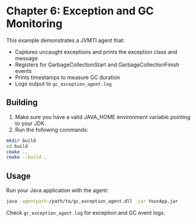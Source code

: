 # Chapter 6: Exception and GC Monitoring

This example demonstrates a JVMTI agent that:
- Captures uncaught exceptions and prints the exception class and message
- Registers for GarbageCollectionStart and GarbageCollectionFinish events
- Prints timestamps to measure GC duration
- Logs output to `gc_exception_agent.log`

## Building

1. Make sure you have a valid JAVA_HOME environment variable pointing to your JDK.
2. Run the following commands:

```sh
mkdir build
cd build
cmake ..
cmake --build .
```

## Usage

Run your Java application with the agent:

```sh
java -agentpath:/path/to/gc_exception_agent.dll -jar YourApp.jar
```

Check `gc_exception_agent.log` for exception and GC event logs.
